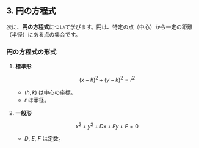 ## 3. 円の方程式

次に、**円の方程式**について学びます。円は、特定の点（中心）から一定の距離（半径）にある点の集合です。

### 円の方程式の形式

1. **標準形**

   $$
   (x - h)^2 + (y - k)^2 = r^2
   $$

   -  $(h, k)$ は中心の座標。
   -  $r$ は半径。

2. **一般形**

   $$
   x^2 + y^2 + Dx + Ey + F = 0
   $$

   -  $D$,  $E$,  $F$ は定数。